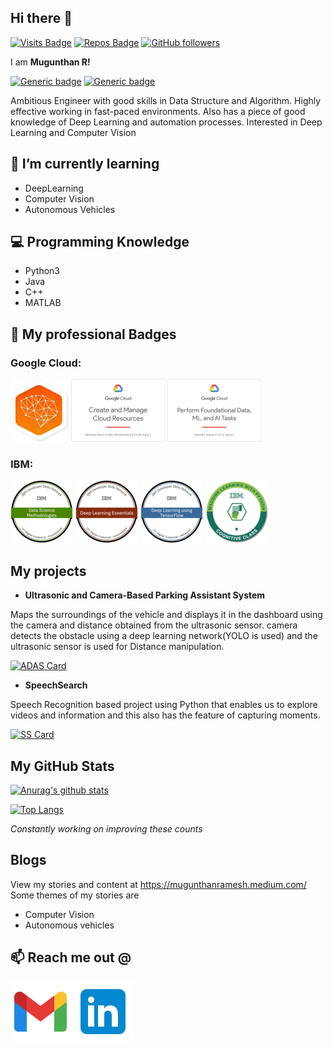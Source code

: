 ## Hi there 👋
[![Visits Badge](https://badges.pufler.dev/visits/mugunthanramesh/mugunthanramesh)](https://github.com/mugunthanramesh)
[![Repos Badge](https://badges.pufler.dev/repos/mugunthanramesh)](https://github.com/mugunthanramesh)
[![GitHub followers](https://img.shields.io/github/followers/mugunthanramesh.svg?style=social&label=Follow)](https://github.com/mugunthanramesh?tab=followers)

I am **Mugunthan R!**

[![Generic badge](https://img.shields.io/badge/Present-ZohoCorporation-green.svg)](http://zohocorp.com/)
[![Generic badge](https://img.shields.io/badge/Past-Amazon-red.svg)](https://www.amazon.com/)

Ambitious Engineer with good skills in Data Structure and Algorithm. Highly effective working in fast-paced environments. Also has a piece of good knowledge of Deep Learning and automation processes. Interested in Deep Learning and Computer Vision 

## 🌱 I’m currently learning 
- DeepLearning
- Computer Vision
- Autonomous Vehicles

## 💻 Programming Knowledge

- Python3
- Java
- C++
- MATLAB

## 🥇 My professional Badges

### Google Cloud:

[![BaseLine-Data_ML_AI](badges/BaseLine-Data_ML_AI.png)](https://google.qwiklabs.com/public_profiles/12e1956b-2ada-4db0-9b9f-5b0100c5d7d6)
[![Create_and_Manage_Cloud_Resources](badges/Create_and_Manage_Cloud_Resources.png)](https://google.qwiklabs.com/public_profiles/12e1956b-2ada-4db0-9b9f-5b0100c5d7d6)
[![Perform_Foundational_Data_ML_AI_Tasks.png](badges/Perform_Foundational_Data_ML_AI_Tasks.png)](https://google.qwiklabs.com/public_profiles/12e1956b-2ada-4db0-9b9f-5b0100c5d7d6)

### IBM:

[![Data_Science_Methodologies](badges/Data_Science_Methodologies.png)](https://www.youracclaim.com/badges/eff8c417-1e51-4157-a4f6-68570f31eaeb/public_url)
[![Deep_Learning_Essentials](badges/Deep_Learning_Essentials.png)](https://www.youracclaim.com/badges/57168c02-1e0e-4ef9-a752-b6927dcc6a42/public_url)
[![Deep_Learning_Using_TensorFlow](badges/Deep_Learning_Using_TensorFlow.png)](https://www.youracclaim.com/badges/0bd45954-474a-43de-8410-d95bfb323251/public_url)
[![Machine_Learning_with_Python](badges/Machine_Learning_with_Python.png)](https://www.youracclaim.com/badges/f8e54a94-cc43-445f-a45b-f1cb96095ddb/public_url)

## My projects

- **Ultrasonic and Camera-Based Parking Assistant System**

Maps the surroundings of the vehicle and displays it in the dashboard using the camera and distance obtained from the ultrasonic sensor. camera detects the obstacle using a deep     learning network(YOLO is used) and the ultrasonic sensor is used for Distance manipulation.

  [![ADAS Card](https://github-readme-stats.vercel.app/api/pin/?username=mugunthanramesh&repo=ADAS)](https://github.com/mugunthanramesh/ADAS)
 
- **SpeechSearch**

Speech Recognition based project using Python that enables us to explore videos and information and this also has the feature of capturing moments.

[![SS Card](https://github-readme-stats.vercel.app/api/pin/?username=mugunthanramesh&repo=SpeechSearch)](https://github.com/mugunthanramesh/SpeechSearch)

## My GitHub Stats

[![Anurag's github stats](https://github-readme-stats.vercel.app/api?username=mugunthanramesh&show_icons=true&hide_title=true)](https://github.com/mugunthanramesh)

[![Top Langs](https://github-readme-stats.vercel.app/api/top-langs/?username=mugunthanramesh&layout=compact)](https://github.com/mugunthanramesh)

*Constantly working on improving these counts*

## Blogs

View my stories and content at https://mugunthanramesh.medium.com/
Some themes of my stories are
- Computer Vision
- Autonomous vehicles

## 📫 Reach me out @

[![Gmail](icons8-gmail(1).svg)](mailto:mugunthanramesh6@gmail.com)
[![Linkedin](icons8-linkedin.svg)](https://www.linkedin.com/in/mugunthan-ramesh/)

<!--
**mugunthanramesh/mugunthanramesh** is a ✨ _special_ ✨ repository because its `README.md` (this file) appears on your GitHub profile.

Here are some ideas to get you started:

- 🔭 I’m currently working on ...
- 🌱 I’m currently learning ...
- 👯 I’m looking to collaborate on ...
- 🤔 I’m looking for help with ...
- 💬 Ask me about ...
- 
- 😄 Pronouns: ...
- ⚡ Fun fact: ...
-->
